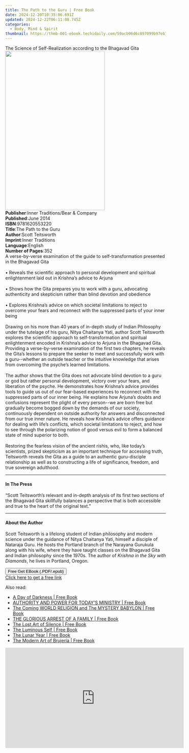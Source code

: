 ```yaml
---
title: The Path to the Guru | Free Book
date: 2024-12-20T10:35:06.691Z
updated: 2024-12-22T06:11:08.745Z
categories:
  - Body, Mind & Spirit
thumbnail: https://thmb-001-ebook.techidaily.com/59acb96d6c897099b97eb7aa5a4c5f86f2edc6c603b9f8e40975a0a27869684f.jpg
---
```

<main id="book-container">
  <div class="flex flex-col">
    <div class="book-brief flex-1 py-6 px-4 sm:p-6 md:py-10 md:px-8">
      <!-- brief-->
      <div class="book-brief-main">
        The Science of Self-Realization according to the Bhagavad Gita
      </div>
    </div>
    <div
      class="book-meta-info flex-1 grid gap-4 col-start-1 col-end-3 row-start-1 sm:mb-6 sm:grid-cols-4 lg:gap-6 lg:col-start-2 lg:row-end-6 lg:row-span-6 lg:mb-0"
    >
      <div
        class="book-meta-info-left place-content-center mt-4 p-4 text-sm leading-6 col-start-2 col-span-2 dark:text-slate-400"
      >
        <img
          class="w-full h-500 object-cover rounded-lg sm:h-255 sm:col-span-2 lg:col-span-full"
          src="https://img-001-ebook.techidaily.com/1bbac4974fb049ad9687dfc4c2a8aaeec73e5af490d3417fce6abe0115287e37.jpg"
          alt=""
          width="312"
          height="500"
        />
      </div>
      <div
        class="book-meta-info-right mt-2 col-start-1 row-start-2 col-span-3 self-center"
      >
        <!-- meta data  -->
        <div class="flex flex-col px-4 md:px-8">
          <div class="flex-1">
            <strong>Publisher</strong>:<span class="px-2"
              >Inner Traditions/Bear &amp; Company</span
            >
          </div>
          <div class="flex-1">
            <strong>Published</strong>:<span class="px-2">June 2014</span>
          </div>
          <div class="flex-1">
            <strong>ISBN</strong>:<span class="px-2">9781620553220</span>
          </div>
          <div class="flex-1">
            <strong>Title</strong>:<span class="px-2"
              >The Path to the Guru</span
            >
          </div>
          <div class="flex-1">
            <strong>Author</strong>:<span class="px-2">Scott Teitsworth</span>
          </div>
          <div class="flex-1">
            <strong>Imprint</strong>:<span class="px-2">Inner Traditions</span>
          </div>
          <div class="flex-1">
            <strong>Language</strong>:<span class="px-2">English</span>
          </div>
          <div class="flex-1">
            <strong>Number of Pages</strong>:<span class="px-2">352</span>
          </div>
        </div>
      </div>
    </div>
    <div class="book-description flex-1 py-6 px-4 sm:p-6 md:py-10 md:px-8">
      <div class="book-description-main">
        <div accordion-content="" id="description">
          A verse-by-verse examination of the guide to self-transformation
          presented in the Bhagavad Gita <br />
          <br />• Reveals the scientific approach to personal development and
          spiritual enlightenment laid out in Krishna’s advice to Arjuna <br />
          <br />• Shows how the Gita prepares you to work with a guru,
          advocating authenticity and skepticism rather than blind devotion and
          obedience <br />
          <br />• Explores Krishna’s advice on which societal limitations to
          reject to overcome your fears and reconnect with the suppressed parts
          of your inner being <br />
          <br />Drawing on his more than 40 years of in-depth study of Indian
          Philosophy under the tutelage of his guru, Nitya Chaitanya Yati,
          author Scott Teitsworth explores the scientific approach to
          self-transformation and spiritual enlightenment encoded in Krishna’s
          advice to Arjuna in the Bhagavad Gita. Providing a verse-by-verse
          examination of the first two chapters, he reveals the Gita’s lessons
          to prepare the seeker to meet and successfully work with a
          guru--whether an outside teacher or the intuitive knowledge that
          arises from overcoming the psyche’s learned limitations. <br />
          <br />The author shows that the Gita does not advocate blind devotion
          to a guru or god but rather personal development, victory over your
          fears, and liberation of the psyche. He demonstrates how Krishna’s
          advice provides tools to guide us out of our fear-based experiences to
          reconnect with the suppressed parts of our inner being. He explains
          how Arjuna’s doubts and confusions represent the plight of every
          person--we are born free but gradually become bogged down by the
          demands of our society, continuously dependent on outside authority
          for answers and disconnected from our true inner nature. He reveals
          how Krishna’s advice offers guidance for dealing with life’s
          conflicts, which societal limitations to reject, and how to see
          through the polarizing notion of good versus evil to form a balanced
          state of mind superior to both. <br />
          <br />Restoring the fearless vision of the ancient rishis, who, like
          today’s scientists, prized skepticism as an important technique for
          accessing truth, Teitsworth reveals the Gita as a guide to an
          authentic guru-disciple relationship as well as to constructing a life
          of significance, freedom, and true sovereign adulthood.
        </div>
        <div class="accordion-fader"></div>
      </div>
    </div>
    <div class="book-excerpts flex-1 py-6 px-4 sm:p-6 md:py-10 md:px-8">
      <!-- excerpts-->
      <div class="book-excerpts-main">
        <hr />
        <h4 class="placeholder placeholder-heading">
          <span>In The Press</span>
        </h4>
        <p>
          “Scott Teitsworth’s relevant and in-depth analysis of its first two
          sections of the Bhagavad Gita skillfully balances a perspective that
          is both accessible and true to the heart of the original text.”
        </p>
      </div>
    </div>
    <div class="book-about-author flex-1 py-6 px-4 sm:p-6 md:py-10 md:px-8">
      <!-- about author-->
      <div class="book-main-author-main">
        <hr />
        <h4 class="placeholder placeholder-heading">
          <span>About the Author</span>
        </h4>
        <p>
          Scott Teitsworth is a lifelong student of Indian philosophy and modern
          science under the guidance of Nitya Chaitanya Yati, himself a disciple
          of Nataraja Guru. He hosts the Portland branch of the Narayana
          Gurukula along with his wife, where they have taught classes on the
          Bhagavad Gita and Indian philosophy since the 1970s. The author of
          <i>Krishna in the Sky with Diamonds</i>, he lives in Portland, Oregon.
        </p>
      </div>
    </div>
    <div class="book-free-get flex-1 py-6 px-4 sm:p-6 md:py-10 md:px-8">
      <button
        id="btn-free-get"
        class="bg-blue-500 hover:bg-blue-700 text-white font-bold py-2 px-4 rounded"
      >
        Free Get EBook (.PDF/.epub)
      </button>
      <div id="countdown-display" class="px-2 text-lg mt-2"></div>
      <a
        id="free-link"
        class="hidden bg-blue-500 hover:bg-blue-700 text-white font-bold py-2 px-4 rounded"
        href="https://www.ebooks.com/en-us/book/95782115/the-path-to-the-guru/scott-teitsworth/"
        target="_blank"
        >Click here to get a free link</a
      >
    </div>
    <script>
      let countdownTime = 0;
      let countdownInterval = null;
      document
        .getElementById('btn-free-get')
        .addEventListener('click', startCountdown);
      function startCountdown() {
        countdownTime = new Date().getTime() + 60000 * 3;
        countdownInterval = setInterval(updateCountdown, 1000);
        document.getElementById('btn-free-get').disabled = true;
        document
          .getElementById('btn-free-get')
          .classList.add('bg-gray-500', 'cursor-not-allowed');
      }
      function updateCountdown() {
        let currentTime = new Date().getTime();
        let timeLeft = countdownTime - currentTime;
        let secondsLeft = Math.floor(timeLeft / 1000);
        document.getElementById('countdown-display').innerHTML =
          `Remaining time: ${secondsLeft} seconds.`;
        if (secondsLeft <= 0) {
          clearInterval(countdownInterval);
          document.getElementById('btn-free-get').classList.add('hidden');
          document.getElementById('free-link').classList.remove('hidden');
          document.getElementById('countdown-display').innerHTML = '';
        }
      }
    </script>
  </div>
</main>

<ins class="adsbygoogle"
      style="display:block"
      data-ad-client="ca-pub-7571918770474297"
      data-ad-slot="8358498916"
      data-ad-format="auto"
      data-full-width-responsive="true"></ins>
    

<span class="atpl-alsoreadstyle">Also read:</span>
<div><ul>
<li><a href="https://novels-ebooks.techidaily.com/210882852-9781088174661-a-day-of-darkness/"><u>A Day of Darkness | Free Book</u></a></li>
<li><a href="https://novels-ebooks.techidaily.com/210882857-9781088186657-authority-and-power-for-todays-ministry/"><u>AUTHORITY AND POWER FOR TODAY'S MINISTRY | Free Book</u></a></li>
<li><a href="https://novels-ebooks.techidaily.com/210882844-9781088172858-the-coming-world-religion-and-the-mystery-babylon/"><u>The Coming WORLD RELIGION and The MYSTERY BABYLON | Free Book</u></a></li>
<li><a href="https://novels-ebooks.techidaily.com/210882845-9781088167137-the-glorious-arrest-of-a-family/"><u>THE GLORIOUS ARREST OF A FAMILY | Free Book</u></a></li>
<li><a href="https://novels-ebooks.techidaily.com/210883111-9780834845299-the-lost-art-of-silence/"><u>The Lost Art of Silence | Free Book</u></a></li>
<li><a href="https://novels-ebooks.techidaily.com/210883116-9780834845305-the-luminous-self/"><u>The Luminous Self | Free Book</u></a></li>
<li><a href="https://novels-ebooks.techidaily.com/210883306-9781837831593-the-lunar-year/"><u>The Lunar Year | Free Book</u></a></li>
<li><a href="https://novels-ebooks.techidaily.com/210884475-9781646043255-the-modern-art-of-brujeria/"><u>The Modern Art of Brujería | Free Book</u></a></li>
</ul></div>

<!-- affiliate ads begin -->
<iframe width="560" height="315" src="https://www.youtube.com/embed/l-SCWTWpegY?si=oxTsHQkIu1v4-I6b" title="YouTube video player" frameborder="0" allow="accelerometer; autoplay; clipboard-write; encrypted-media; gyroscope; picture-in-picture; web-share" referrerpolicy="strict-origin-when-cross-origin" allowfullscreen></iframe>
<!-- affiliate ads end -->

